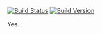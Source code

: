 [![Build Status](https://travis-ci.org/NeKzor/SteamCommunity.Net.svg?branch=master)](https://travis-ci.org/NeKzor/SteamCommunity.Net)
[![Build Version](https://img.shields.io/badge/version-v1.0-yellow.svg)](https://github.com/NeKzor/SteamCommunity.Net/projects/1)

Yes.